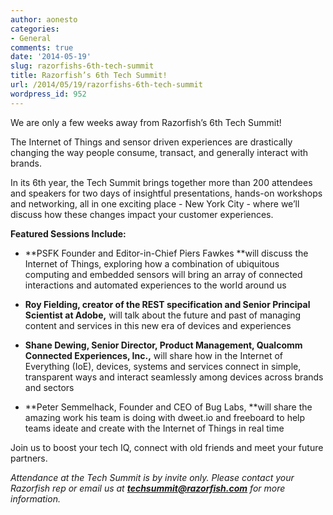 ```yaml
---
author: aonesto
categories:
- General
comments: true
date: '2014-05-19'
slug: razorfishs-6th-tech-summit
title: Razorfish’s 6th Tech Summit!
url: /2014/05/19/razorfishs-6th-tech-summit
wordpress_id: 952
---
```



We are only a few weeks away from Razorfish’s 6th Tech Summit!

The Internet of Things and sensor driven experiences are drastically changing the way people consume, transact, and generally interact with brands.

In its 6th year, the Tech Summit brings together more than 200 attendees and speakers for two days of insightful presentations, hands-on workshops and networking, all in one exciting place - New York City - where we’ll discuss how these changes impact your customer experiences.

**Featured Sessions Include:**



	
  * **PSFK Founder and Editor-in-Chief Piers Fawkes **will discuss the Internet of Things, exploring how a combination of ubiquitous computing and embedded sensors will bring an array of connected interactions and automated experiences to the world around us

	
  * **Roy Fielding, creator of the REST specification and Senior Principal Scientist at Adobe,** will talk about the future and past of managing content and services in this new era of devices and experiences

	
  * **Shane Dewing, Senior Director, Product Management, Qualcomm Connected Experiences, Inc.,** will share how in the Internet of Everything (IoE), devices, systems and services connect in simple, transparent ways and interact seamlessly among devices across brands and sectors

	
  * **Peter Semmelhack, Founder and CEO of Bug Labs, **will share the amazing work his team is doing with dweet.io and freeboard to help teams ideate and create with the Internet of Things in real time


Join us to boost your tech IQ, connect with old friends and meet your future partners.

_Attendance at the Tech Summit is by invite only. Please contact your Razorfish rep or email us at **techsummit@razorfish.com** for more information._
